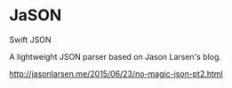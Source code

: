 # JaSON
Swift JSON

A lightweight JSON parser based on Jason Larsen's blog.

http://jasonlarsen.me/2015/06/23/no-magic-json-pt2.html
